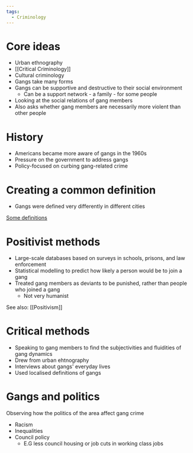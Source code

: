 ```yaml
---
tags:
  - Criminology
---
```


# Core ideas
- Urban ethnography
- [[Critical Criminology]]
- Cultural criminology
- Gangs take many forms
- Gangs can be supportive and destructive to their social environment
	- Can be a support network - a family - for some people
- Looking at the social relations of gang members
- Also asks whether gang members are necessarily more violent than other people

# History
- Americans became more aware of gangs in the 1960s
- Pressure on the government to address gangs
- Policy-focused on curbing gang-related crime

# Creating a common definition
- Gangs were defined very differently in different cities

[Some definitions](https://family.jrank.org/pages/667/Gangs-Defining-Gangs.html)

# Positivist methods
- Large-scale databases based on surveys in schools, prisons, and law enforcement
- Statistical modelling to predict how likely a person would be to join a gang
- Treated gang members as deviants to be punished, rather than people who joined a gang
	- Not very humanist

See also: [[Positivism]]

# Critical methods
- Speaking to gang members to find the subjectivities and fluidities of gang dynamics
- Drew from urban ehtnography
- Interviews about gangs' everyday lives
- Used localised definitions of gangs

# Gangs and politics
Observing how the politics of the area affect gang crime
- Racism
- Inequalities
- Council policy
	- E.G less council housing or job cuts in working class jobs